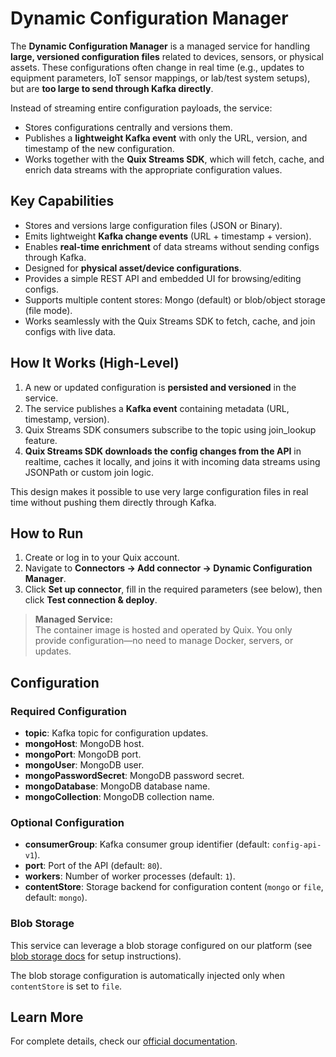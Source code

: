 # Dynamic Configuration Manager

The **Dynamic Configuration Manager** is a managed service for handling
**large, versioned configuration files** related to devices, sensors, or
physical assets.
These configurations often change in real time (e.g., updates to
equipment parameters, IoT sensor mappings, or lab/test system setups),
but are **too large to send through Kafka directly**.

Instead of streaming entire configuration payloads, the service:

- Stores configurations centrally and versions them.
- Publishes a **lightweight Kafka event** with only the URL, version,
and timestamp of the new configuration.
- Works together with the **Quix Streams SDK**, which will
fetch, cache, and enrich data streams with the appropriate configuration
values.

## Key Capabilities

- Stores and versions large configuration files (JSON or Binary).
- Emits lightweight **Kafka change events** (URL + timestamp +
  version).
- Enables **real-time enrichment** of data streams without sending
  configs through Kafka.
- Designed for **physical asset/device configurations**.
- Provides a simple REST API and embedded UI for browsing/editing
  configs.
- Supports multiple content stores: Mongo (default) or blob/object
  storage (file mode).
- Works seamlessly with the Quix Streams SDK to fetch, cache, and join configs with live data.

## How It Works (High-Level)

1. A new or updated configuration is **persisted and versioned** in the
   service.
2. The service publishes a **Kafka event** containing metadata (URL,
   timestamp, version).
3. Quix Streams SDK consumers subscribe to the topic using join_lookup feature.
4. **Quix Streams SDK downloads the config changes from the API** in realtime, caches it locally, and joins it with incoming data streams using JSONPath or custom join logic.

This design makes it possible to use very large configuration files in
real time without pushing them directly through Kafka.

## How to Run

1. Create or log in to your Quix account.
2. Navigate to **Connectors → Add connector → Dynamic Configuration Manager**.
3. Click **Set up connector**, fill in the required parameters (see below), then click **Test connection & deploy**.

> **Managed Service:**  
> The container image is hosted and operated by Quix. You only provide configuration—no need to manage Docker, servers, or updates.

## Configuration

### Required Configuration

- **topic**: Kafka topic for configuration updates.
- **mongoHost**: MongoDB host.
- **mongoPort**: MongoDB port.
- **mongoUser**: MongoDB user.
- **mongoPasswordSecret**: MongoDB password secret.
- **mongoDatabase**: MongoDB database name.
- **mongoCollection**: MongoDB collection name.

### Optional Configuration

- **consumerGroup**: Kafka consumer group identifier (default: `config-api-v1`).
- **port**: Port of the API (default: `80`).
- **workers**: Number of worker processes (default: `1`).
- **contentStore**: Storage backend for configuration content (`mongo` or `file`, default: `mongo`).

### Blob Storage

This service can leverage a blob storage configured on our platform (see [blob storage docs](https://quix.io/docs/quix-cloud/managed-services/blob-storage.html) for setup instructions).

The blob storage configuration is automatically injected only when `contentStore` is set to `file`.

## Learn More

For complete details, check our [official documentation](https://quix.io/docs/quix-cloud/managed-services/dynamic-configuration.html).
